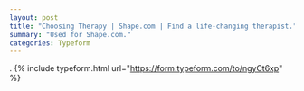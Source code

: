 ```yaml
---
layout: post
title: "Choosing Therapy | Shape.com | Find a life-changing therapist."
summary: "Used for Shape.com."
categories: Typeform
---
```

.
{% include typeform.html url="https://form.typeform.com/to/ngyCt6xp" %}
